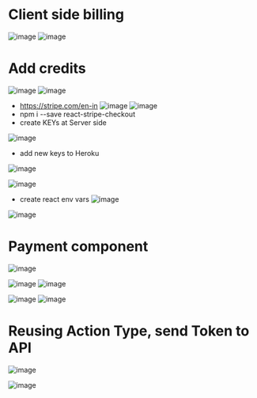 
# Client side billing
![image](https://user-images.githubusercontent.com/75510135/129497362-85625d7b-51de-41b8-9667-3abde68d3116.png)
![image](https://user-images.githubusercontent.com/75510135/129497377-6b2ed832-87cc-4467-88fc-c8dc014055e2.png)
# Add credits
![image](https://user-images.githubusercontent.com/75510135/129497517-b2caf06b-a1f6-46f6-b3a9-0ade143fed0b.png)
![image](https://user-images.githubusercontent.com/75510135/129497545-bd88eca0-acb7-4767-997d-97793b8da790.png)
- https://stripe.com/en-in
![image](https://user-images.githubusercontent.com/75510135/129499599-6937c632-23a1-44ca-91b6-f85908b84a62.png)
![image](https://user-images.githubusercontent.com/75510135/129500673-b84b8474-eb5c-4ab2-89c4-f0cabdf100eb.png)
- npm i --save react-stripe-checkout
- create KEYs at Server side

![image](https://user-images.githubusercontent.com/75510135/129507029-84197b02-0022-49c3-aaeb-f4e2fa2781ee.png)
- add new keys to Heroku

![image](https://user-images.githubusercontent.com/75510135/129507253-acb2e605-fe4c-4373-a2a3-e13819570c6d.png)

![image](https://user-images.githubusercontent.com/75510135/129499599-6937c632-23a1-44ca-91b6-f85908b84a62.png)

- create react env vars
![image](https://user-images.githubusercontent.com/75510135/129520600-edbf214b-c3d2-40d4-b636-62d08806b73c.png)

![image](https://user-images.githubusercontent.com/75510135/129528846-aee12813-0b10-4fd5-b29f-aab6086a1c84.png)

# Payment component
![image](https://user-images.githubusercontent.com/75510135/129537214-eceb8222-332c-4496-bb5c-10ededdd8abf.png)

![image](https://user-images.githubusercontent.com/75510135/129531846-17d11b40-7c2d-41b4-afb8-41a38cd15346.png)
![image](https://user-images.githubusercontent.com/75510135/129536999-05924c28-4ff1-433c-bfac-6cb3b922840c.png)

![image](https://user-images.githubusercontent.com/75510135/129538780-88eb2798-1ecd-40e9-96f0-d6ee03658ee9.png)
![image](https://user-images.githubusercontent.com/75510135/129538822-3e2312cc-866b-4a3d-ae30-33f303202ff2.png)

# Reusing Action Type, send Token to API
![image](https://user-images.githubusercontent.com/75510135/129539151-75cb87bd-02bf-47d2-a0d1-df0d4f9643aa.png)

![image](https://user-images.githubusercontent.com/75510135/129539680-9caa9d4f-62e0-4a2d-8c5e-e5c08b7a44fb.png)


